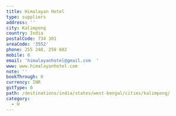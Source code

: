```yaml
---
title: Himalayan Hotel
type: suppliers
address: ''
city: Kalimpong
country: India
postalCode: 734 301
areaCode: '3552'
phone: 255 248, 258 602
mobile: 0
email: 'himalayanhotel@gmail.com  '
www: www.himalayanhotel.com
note: ''
bookThrough: 0
currency: INR
gstType: 0
path: /destinations/india/states/west-bengal/cities/kalimpong/
category:
  - H
---
```


